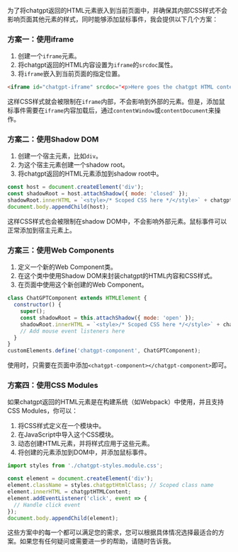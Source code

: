 为了将chatgpt返回的HTML元素嵌入到当前页面中，并确保其内部CSS样式不会影响页面其他元素的样式，同时能够添加鼠标事件，我会提供以下几个方案：

### 方案一：使用iframe

1. 创建一个`iframe`元素。
2. 将chatgpt返回的HTML内容设置为`iframe`的`srcdoc`属性。
3. 将`iframe`嵌入到当前页面的指定位置。

```html
<iframe id="chatgpt-iframe" srcdoc="<p>Here goes the chatgpt HTML content...</p>"></iframe>
```

这样CSS样式就会被限制在`iframe`内部，不会影响到外部的元素。但是，添加鼠标事件需要在`iframe`内容加载后，通过`contentWindow`或`contentDocument`来操作。

### 方案二：使用Shadow DOM

1. 创建一个宿主元素，比如`div`。
2. 为这个宿主元素创建一个shadow root。
3. 将chatgpt返回的HTML元素添加到shadow root中。

```javascript
const host = document.createElement('div');
const shadowRoot = host.attachShadow({ mode: 'closed' });
shadowRoot.innerHTML = `<style>/* Scoped CSS here */</style>` + chatgptHTMLContent;
document.body.appendChild(host);
```

这样CSS样式也会被限制在shadow DOM中，不会影响外部元素。鼠标事件可以正常添加到宿主元素上。

### 方案三：使用Web Components

1. 定义一个新的Web Component类。
2. 在这个类中使用Shadow DOM来封装chatgpt的HTML内容和CSS样式。
3. 在页面中使用这个新创建的Web Component。

```javascript
class ChatGPTComponent extends HTMLElement {
  constructor() {
    super();
    const shadowRoot = this.attachShadow({ mode: 'open' });
    shadowRoot.innerHTML = `<style>/* Scoped CSS here */</style>` + chatgptHTMLContent;
    // Add mouse event listeners here
  }
}
customElements.define('chatgpt-component', ChatGPTComponent);
```

使用时，只需要在页面中添加`<chatgpt-component></chatgpt-component>`即可。

### 方案四：使用CSS Modules

如果chatgpt返回的HTML元素是在构建系统（如Webpack）中使用，并且支持CSS Modules，你可以：

1. 将CSS样式定义在一个模块中。
2. 在JavaScript中导入这个CSS模块。
3. 动态创建HTML元素，并将样式应用于这些元素。
4. 将创建的元素添加到DOM中，并添加鼠标事件。

```javascript
import styles from './chatgpt-styles.module.css';

const element = document.createElement('div');
element.className = styles.chatgptHtmlClass; // Scoped class name
element.innerHTML = chatgptHTMLContent;
element.addEventListener('click', event => {
  // Handle click event
});
document.body.appendChild(element);
```

这些方案中的每一个都可以满足您的需求，您可以根据具体情况选择最适合的方案。如果您有任何疑问或需要进一步的帮助，请随时告诉我。